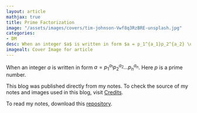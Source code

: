 ```yaml
---
layout: article
mathjax: true
title: Prime Factorization
image: "/assets/images/covers/tim-johnson-Vwf8q3RzBRE-unsplash.jpg"
categories:
- DM
desc: When an integer $a$ is written in form $a = p_1^{a_1}p_2^{a_2} \dots p_n^{a_n}$. Here $p$ is a prime number. 
imagealt: Cover Image for article
---
```


When an integer $a$ is written in form $a = p_1^{a_1}p_2^{a_2} \dots p_n^{a_n}$. Here $p$ is a prime number.





















































































































































































































































































































































































































This blog was published directly from my notes.
To check the source of my notes and images used in this blog, visit <a href="/credits.html" target="_blank">Credits</a>.

To read my notes, download this <a href="https://github.com/bovem/CS" target="blank">repository</a>.